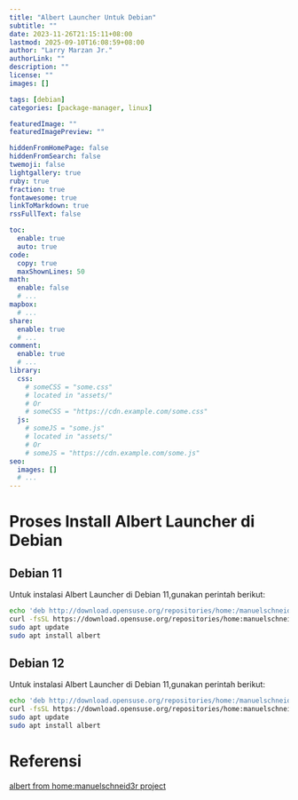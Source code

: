 ```yaml
---
title: "Albert Launcher Untuk Debian"
subtitle: ""
date: 2023-11-26T21:15:11+08:00
lastmod: 2025-09-10T16:08:59+08:00
author: "Larry Marzan Jr."
authorLink: ""
description: ""
license: ""
images: []

tags: [debian]
categories: [package-manager, linux]

featuredImage: ""
featuredImagePreview: ""

hiddenFromHomePage: false
hiddenFromSearch: false
twemoji: false
lightgallery: true
ruby: true
fraction: true
fontawesome: true
linkToMarkdown: true
rssFullText: false

toc:
  enable: true
  auto: true
code:
  copy: true
  maxShownLines: 50
math:
  enable: false
  # ...
mapbox:
  # ...
share:
  enable: true
  # ...
comment:
  enable: true
  # ...
library:
  css:
    # someCSS = "some.css"
    # located in "assets/"
    # Or
    # someCSS = "https://cdn.example.com/some.css"
  js:
    # someJS = "some.js"
    # located in "assets/"
    # Or
    # someJS = "https://cdn.example.com/some.js"
seo:
  images: []
  # ...
---
```


# Proses Install Albert Launcher di Debian

## Debian 11
Untuk instalasi Albert Launcher di Debian 11,gunakan perintah berikut:
```bash
echo 'deb http://download.opensuse.org/repositories/home:/manuelschneid3r/Debian_11/ /' | sudo tee /etc/apt/sources.list.d/home:manuelschneid3r.list
curl -fsSL https://download.opensuse.org/repositories/home:manuelschneid3r/Debian_11/Release.key | gpg --dearmor | sudo tee /etc/apt/trusted.gpg.d/home_manuelschneid3r.gpg > /dev/null
sudo apt update
sudo apt install albert
```

## Debian 12
Untuk instalasi Albert Launcher di Debian 11,gunakan perintah berikut:
```bash
echo 'deb http://download.opensuse.org/repositories/home:/manuelschneid3r/Debian_12/ /' | sudo tee /etc/apt/sources.list.d/home:manuelschneid3r.list
curl -fsSL https://download.opensuse.org/repositories/home:manuelschneid3r/Debian_12/Release.key | gpg --dearmor | sudo tee /etc/apt/trusted.gpg.d/home_manuelschneid3r.gpg > /dev/null
sudo apt update
sudo apt install albert
```


# Referensi
[albert from home:manuelschneid3r project](https://software.opensuse.org/download.html?project=home:manuelschneid3r&package=albert)
